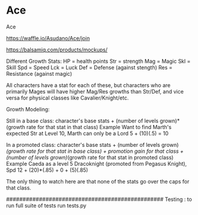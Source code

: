 # Ace
Ace

https://waffle.io/Asudano/Ace/join

https://balsamiq.com/products/mockups/

Different Growth Stats:
HP = health points
Str = strength
Mag = Magic
Skl = Skill
Spd = Speed
Lck = Luck
Def = Defense (against stength)
Res = Resistance (against magic)

All characters have a stat for each of these, but characters who are primarily Mages will have higher Mag/Res growths than Str/Def, and vice versa for physical classes like Cavalier/Knight/etc.

Growth Modeling:

Still in a base class:
character's base stats + (number of levels grown)*(growth rate for that stat in that class)
Example
Want to find Marth's expected Str at Level 10, Marth can only be a Lord
5 + (10)(.5) = 10

In a promoted class:
character's base stats + (number of levels grown)*(growth rate for that stat in base class) + promotion gain for that class + (number of levels grown)*(growth rate for that stat in promoted class)
Example
Caeda as a level 5 Dracoknight (promoted from Pegasus Knight), Spd
12 + (20)*(.85) + 0 + (5)(.85)

The only thing to watch here are that none of the stats go over the caps for that class.


################################################
Testing :  to run full suite of tests run tests.py